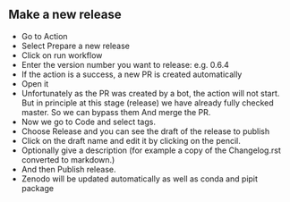 
## Make a new release

* Go to Action
* Select Prepare a new release
* Click on run workflow
* Enter the version number you want to release: e.g. 0.6.4
* If the action is a success, a new PR is created automatically
* Open it
* Unfortunately as the PR was created by a bot, the action will not start.
  But in principle at this stage (release) we have already fully checked master. So we can bypass them
  And merge the PR.
* Now we go to Code and select tags.
* Choose Release and you can see the draft of the release to publish
* Click on the draft name and edit it by clicking on the pencil.
* Optionally give a description (for example a copy of the Changelog.rst converted to markdown.)
* And then Publish release.
* Zenodo will be updated automatically  as well as conda and pipit package

